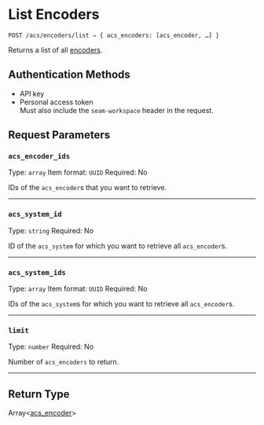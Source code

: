 # List Encoders

```
POST /acs/encoders/list ⇒ { acs_encoders: [acs_encoder, …] }
```

Returns a list of all [encoders](../../../capability-guides/access-systems/working-with-card-encoders-and-scanners/README.md).

## Authentication Methods

- API key
- Personal access token
  <br>Must also include the `seam-workspace` header in the request.

## Request Parameters

### `acs_encoder_ids`

Type: `array`
Item format: `UUID`
Required: No

IDs of the `acs_encoder`s that you want to retrieve.

***

### `acs_system_id`

Type: `string`
Required: No

ID of the `acs_system` for which you want to retrieve all `acs_encoder`s.

***

### `acs_system_ids`

Type: `array`
Item format: `UUID`
Required: No

IDs of the `acs_system`s for which you want to retrieve all `acs_encoder`s.

***

### `limit`

Type: `number`
Required: No

Number of `acs_encoders` to return.

***

## Return Type

Array<[acs\_encoder](./)>
